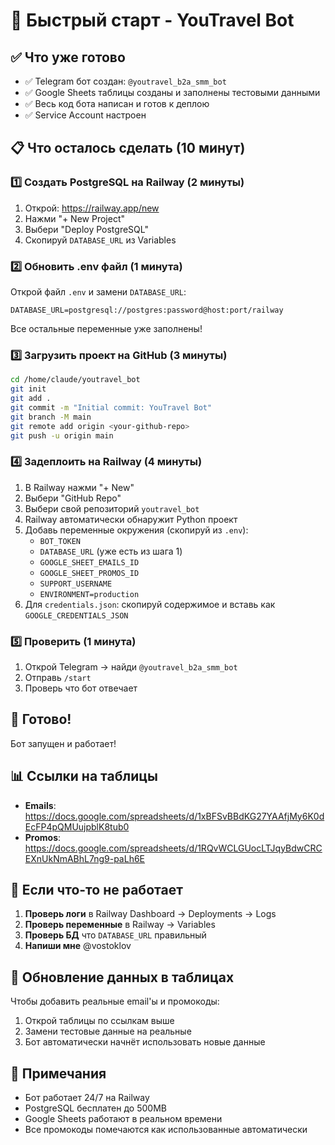 # 🚀 Быстрый старт - YouTravel Bot

## ✅ Что уже готово

- ✅ Telegram бот создан: `@youtravel_b2a_smm_bot`
- ✅ Google Sheets таблицы созданы и заполнены тестовыми данными
- ✅ Весь код бота написан и готов к деплою
- ✅ Service Account настроен

## 📋 Что осталось сделать (10 минут)

### 1️⃣ Создать PostgreSQL на Railway (2 минуты)

1. Открой: https://railway.app/new
2. Нажми "+ New Project"
3. Выбери "Deploy PostgreSQL"
4. Скопируй `DATABASE_URL` из Variables

### 2️⃣ Обновить .env файл (1 минута)

Открой файл `.env` и замени `DATABASE_URL`:

```env
DATABASE_URL=postgresql://postgres:password@host:port/railway
```

Все остальные переменные уже заполнены!

### 3️⃣ Загрузить проект на GitHub (3 минуты)

```bash
cd /home/claude/youtravel_bot
git init
git add .
git commit -m "Initial commit: YouTravel Bot"
git branch -M main
git remote add origin <your-github-repo>
git push -u origin main
```

### 4️⃣ Задеплоить на Railway (4 минуты)

1. В Railway нажми "+ New"
2. Выбери "GitHub Repo"  
3. Выбери свой репозиторий `youtravel_bot`
4. Railway автоматически обнаружит Python проект
5. Добавь переменные окружения (скопируй из `.env`):
   - `BOT_TOKEN`
   - `DATABASE_URL` (уже есть из шага 1)
   - `GOOGLE_SHEET_EMAILS_ID`
   - `GOOGLE_SHEET_PROMOS_ID`
   - `SUPPORT_USERNAME`
   - `ENVIRONMENT=production`
6. Для `credentials.json`: скопируй содержимое и вставь как `GOOGLE_CREDENTIALS_JSON`

### 5️⃣ Проверить (1 минута)

1. Открой Telegram → найди `@youtravel_b2a_smm_bot`
2. Отправь `/start`
3. Проверь что бот отвечает

## 🎉 Готово!

Бот запущен и работает!

## 📊 Ссылки на таблицы

- **Emails**: https://docs.google.com/spreadsheets/d/1xBFSvBBdKG27YAAfjMy6K0dEcFP4pQMUujpblK8tub0
- **Promos**: https://docs.google.com/spreadsheets/d/1RQvWCLGUocLTJqyBdwCRCEXnUkNmABhL7ng9-paLh6E

## 🐛 Если что-то не работает

1. **Проверь логи** в Railway Dashboard → Deployments → Logs
2. **Проверь переменные** в Railway → Variables
3. **Проверь БД** что `DATABASE_URL` правильный
4. **Напиши мне** @vostoklov

## 🔄 Обновление данных в таблицах

Чтобы добавить реальные email'ы и промокоды:

1. Открой таблицы по ссылкам выше
2. Замени тестовые данные на реальные
3. Бот автоматически начнёт использовать новые данные

## 📝 Примечания

- Бот работает 24/7 на Railway
- PostgreSQL бесплатен до 500MB
- Google Sheets работают в реальном времени
- Все промокоды помечаются как использованные автоматически
